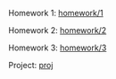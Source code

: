 Homework 1: [homework/1](homework/1)

Homework 2: [homework/2](homework/2)

Homework 3: [homework/3](homework/3)

Project: [proj](proj)
